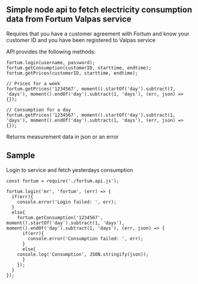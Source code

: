 ## Simple node api to fetch electricity consumption data from Fortum Valpas service

Requires that you have a customer agreement with Fortum and know your customer ID and you have been registered to Valpas service

API provides the following methods:

```
fortum.login(username, password);
fortum.getConsumption(customerID, starttime, endtime);
fortum.getPrices(customerID, starttime, endtime);

// Prices for a week
fortum.getPrices('1234567', moment().startOf('day').subtract(7, 'days'), moment().endOf('day').subtract(1, 'days'), (err, json) => {});

// Consumption for a day
fortum.getPrices('1234567', moment().startOf('day').subtract(1, 'days'), moment().endOf('day').subtract(1, 'days'), (err, json) => {});
```

Returns measurement data in json or an error

## Sample

Login to service and fetch yesterdays consumption 

```
const fortum = require('./fortum.api.js');

fortum.login('mr', 'fortum', (err) => {
  if(err){
    console.error('Login failed: ', err);
  }
  else{
    fortum.getConsumption('1234567', moment().startOf('day').subtract(1, 'days'), moment().endOf('day').subtract(1, 'days'), (err, json) => {
      if(err){
      	console.error('Consumption failed: ', err);
      }
      else{
	console.log('Consumption', JSON.stringify(json));
      }
    });
  }
});
```

